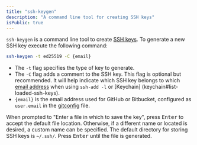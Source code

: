 ```yaml
---
title: "ssh-keygen"
description: "A command line tool for creating SSH keys"
isPublic: true
---
```


`ssh-keygen` is a command line tool to create [SSH keys](ssh-key). To
generate a new SSH key execute the following command:

```sh
ssh-keygen -t ed25519 -C {email}
```

* The `-t` flag specifies the type of key to generate.
* The `-C` flag adds a comment to the SSH key. This flag is optional
  but recommended. It will help indicate which SSH key belongs to which
  [email address](email-address) when using `ssh-add -l` or [Keychain]
  (keychain#list-loaded-ssh-keys).
* `{email}` is the email address used for GitHub or
  Bitbucket, configured as `user.email` in the
  [gitconfig](gitconfig) file.

When prompted to "Enter a file in which to save the key", press
<kbd>Enter</kbd> to accept the default file location. Otherwise, if a
different name or located is desired, a custom name can be specified.
The default directory for storing SSH keys is `~/.ssh/`. Press
<kbd>Enter</kbd> until the file is generated.
